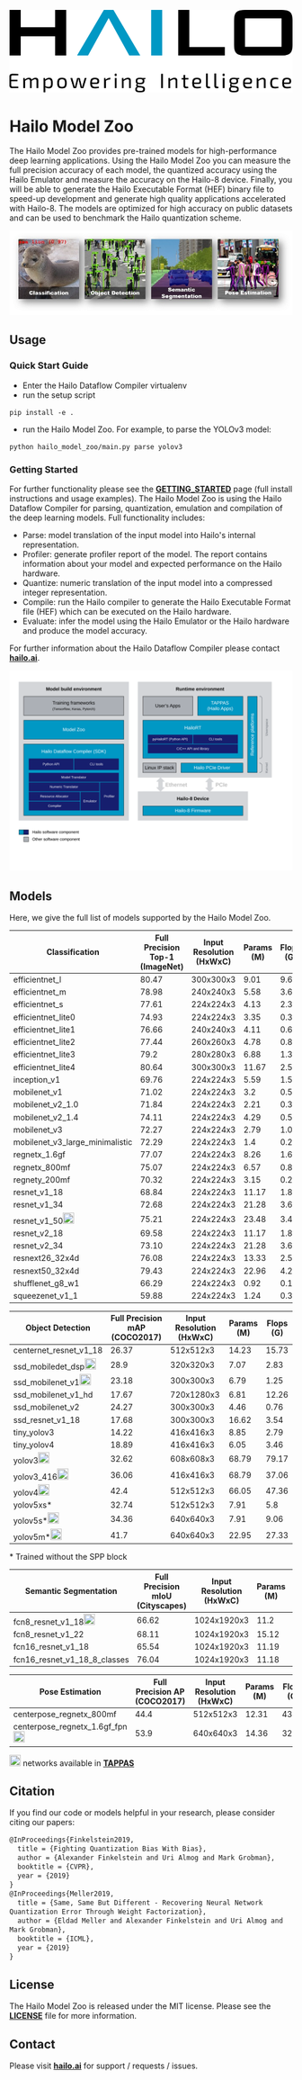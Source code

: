 ![Alt text](docs/images/logo.svg)

# Hailo Model Zoo #

The Hailo Model Zoo provides pre-trained models for high-performance deep learning applications. Using the Hailo Model Zoo you can measure the full precision accuracy of each model, the quantized accuracy using the Hailo Emulator and measure the accuracy on the Hailo-8 device. Finally, you will be able to generate the Hailo Executable Format (HEF) binary file to speed-up development and generate high quality applications accelerated with Hailo-8. The models are optimized for high accuracy on public datasets and can be used to benchmark the Hailo quantization scheme.

<p align="center">
  <img src="docs/images/tasks.jpg" />
</p>


## Usage

### Quick Start Guide
* Enter the Hailo Dataflow Compiler virtualenv
* run the setup script
```
pip install -e .
```
* run the Hailo Model Zoo. For example, to parse the YOLOv3 model:
```
python hailo_model_zoo/main.py parse yolov3
```

### Getting Started

For further functionality please see the [**GETTING_STARTED**](docs/GETTING_STARTED.md) page (full install instructions and usage examples). The Hailo Model Zoo is using the Hailo Dataflow Compiler for parsing, quantization, emulation and compilation of the deep learning models. Full functionality includes:
* Parse: model translation of the input model into Hailo's internal representation.
* Profiler: generate profiler report of the model. The report contains information about your model and expected performance on the Hailo hardware.
* Quantize: numeric translation of the input model into a compressed integer representation.
* Compile: run the Hailo compiler to generate the Hailo Executable Format file (HEF) which can be executed on the Hailo hardware.
* Evaluate: infer the model using the Hailo Emulator or the Hailo hardware and produce the model accuracy.

For further information about the Hailo Dataflow Compiler please contact [**hailo.ai**](http://hailo.ai).

<p align="center">
  <img src="docs/images/overview.svg" />
</p>


## Models

Here, we give the full list of models supported by the Hailo Model Zoo.

| Classification | Full Precision Top-1 (ImageNet) | Input Resolution (HxWxC) | Params (M) | Flops (G) |
| -------------- | ------------------------- | ------------------------ | ---------- | --------- |
| efficientnet_l | 80.47 | 300x300x3 | 9.01 | 9.68 |
| efficientnet_m | 78.98 | 240x240x3 |5.58 | 3.67 | 
| efficientnet_s | 77.61 | 224x224x3 | 4.13 | 2.36 |
| efficientnet_lite0 | 74.93 | 224x224x3 | 3.35 | 0.39 |
| efficientnet_lite1 | 76.66 | 240x240x3 | 4.11 | 0.60 |
| efficientnet_lite2 | 77.44 | 260x260x3 | 4.78 | 0.86 |
| efficientnet_lite3 | 79.2  | 280x280x3 | 6.88 | 1.39 |
| efficientnet_lite4 | 80.64 | 300x300x3 | 11.67 | 2.56 |
| inception_v1 | 69.76 | 224x224x3 | 5.59 | 1.5 |
| mobilenet_v1 | 71.02 | 224x224x3 | 3.2 | 0.57 |
| mobilenet_v2_1.0 | 71.84 | 224x224x3 | 2.21 | 0.31 |
| mobilenet_v2_1.4 | 74.11 | 224x224x3 | 4.29 | 0.59 |
| mobilenet_v3 | 72.27 | 224x224x3 | 2.79 | 1.0 |
| mobilenet_v3_large_minimalistic | 72.29 | 224x224x3 | 1.4 | 0.21 |
| regnetx_1.6gf | 77.07 | 224x224x3 | 8.26 | 1.61 |
| regnetx_800mf | 75.07 | 224x224x3 | 6.57 | 0.80 |
| regnety_200mf | 70.32 | 224x224x3 | 3.15 | 0.2 |
| resnet_v1_18 | 68.84 | 224x224x3 | 11.17 | 1.82 |
| resnet_v1_34 | 72.68 | 224x224x3 | 21.28 | 3.67 |
| resnet_v1_50<img src="https://github.githubassets.com/images/icons/emoji/unicode/1f4bb.png?v8" width="20" height="20"/> | 75.21 | 224x224x3 | 23.48 | 3.49 |
| resnet_v2_18 | 69.58 | 224x224x3 | 11.17 | 1.82 |
| resnet_v2_34 | 73.10 | 224x224x3 | 21.28 | 3.67 |
| resnext26_32x4d | 76.08 | 224x224x3 | 13.33 | 2.51 |
| resnext50_32x4d | 79.43 | 224x224x3 | 22.96 | 4.29 |
| shufflenet_g8_w1 | 66.29 | 224x224x3 | 0.92 | 0.18 |
| squeezenet_v1_1 | 59.88 | 224x224x3 | 1.24 | 0.39 |
  
| Object Detection | Full Precision mAP (COCO2017) | Input Resolution (HxWxC) | Params (M) | Flops (G) |
| -------------- | ------------------------- | ------------------------ | ---------- | --------- |
| centernet_resnet_v1_18 | 26.37 | 512x512x3 | 14.23 | 	15.73	 |
| ssd_mobiledet_dsp<img src="https://github.githubassets.com/images/icons/emoji/unicode/1f4bb.png?v8" width="20" height="20"/> | 28.9 | 320x320x3 | 	7.07 | 2.83 |
| ssd_mobilenet_v1<img src="https://github.githubassets.com/images/icons/emoji/unicode/1f4bb.png?v8" width="20" height="20"/> | 23.18 | 300x300x3 | 	6.79 | 1.25 |
| ssd_mobilenet_v1_hd | 17.67 | 720x1280x3 | 6.81 | 	12.26	 |
| ssd_mobilenet_v2 | 24.27 | 300x300x3 | 4.46 | 0.76 |
| ssd_resnet_v1_18 | 17.68 | 300x300x3 | 16.62 | 	3.54 |
| tiny_yolov3 | 14.22 | 416x416x3 | 8.85 | 	2.79 |
| tiny_yolov4 | 18.89 | 416x416x3 | 6.05 | 3.46 |
| yolov3<img src="https://github.githubassets.com/images/icons/emoji/unicode/1f4bb.png?v8" width="20" height="20"/> | 32.62 | 608x608x3 | 68.79 | 79.17	 |
| yolov3_416<img src="https://github.githubassets.com/images/icons/emoji/unicode/1f4bb.png?v8" width="20" height="20"/> | 36.06 | 416x416x3 | 68.79 | 37.06	 |
| yolov4<img src="https://github.githubassets.com/images/icons/emoji/unicode/1f4bb.png?v8" width="20" height="20"/> | 42.4 | 512x512x3 | 66.05 | 	47.36 |
| yolov5xs* | 32.74 | 512x512x3 | 7.91 | 	5.8 |
| yolov5s*<img src="https://github.githubassets.com/images/icons/emoji/unicode/1f4bb.png?v8" width="20" height="20"/> | 34.36 | 640x640x3 | 7.91 | 	9.06 |
| yolov5m*<img src="https://github.githubassets.com/images/icons/emoji/unicode/1f4bb.png?v8" width="20" height="20"/> | 41.7 | 640x640x3 | 22.95 | 	27.33 |
  
\* Trained without the SPP block  
      
| Semantic Segmentation | Full Precision mIoU (Cityscapes) | Input Resolution (HxWxC) | Params (M) | Flops (G) | Output Stride |
| -------------- | ------------------------- | ------------------------ | ---------- | --------- | ------------ |
| fcn8_resnet_v1_18<img src="https://github.githubassets.com/images/icons/emoji/unicode/1f4bb.png?v8" width="20" height="20"/> | 66.62 | 1024x1920x3 | 11.2 | 	71.51	 | 32 |
| fcn8_resnet_v1_22 | 68.11 | 1024x1920x3 | 15.12 | 150.04 | 16 |
| fcn16_resnet_v1_18 | 	65.54 | 1024x1920x3 | 		11.19 | 71.26	 | 32 |
| fcn16_resnet_v1_18_8_classes | 76.04 | 1024x1920x3 | 	11.18 | 	71.19 | 32 |
  
| Pose Estimation | Full Precision AP (COCO2017) | Input Resolution (HxWxC) | Params (M) | Flops (G) |
| -------------- | ------------------------- | ------------------------ | ---------- | --------- |
| centerpose_regnetx_800mf | 44.4 | 512x512x3 | 12.31 | 	43.06	 |
| centerpose_regnetx_1.6gf_fpn<img src="https://github.githubassets.com/images/icons/emoji/unicode/1f4bb.png?v8" width="20" height="20"/> | 53.9 | 640x640x3 | 14.36 | 32.71 |
  
<img src="https://github.githubassets.com/images/icons/emoji/unicode/1f4bb.png?v8" width="20" height="20"/> networks available in [**TAPPAS**](https://hailo.ai/developer-zone/tappas-apps-toolkit/)  

## Citation

If you find our code or models helpful in your research, please consider citing our papers:

```
@InProceedings{Finkelstein2019,
  title = {Fighting Quantization Bias With Bias},
  author = {Alexander Finkelstein and Uri Almog and Mark Grobman},
  booktitle = {CVPR},
  year = {2019}
}
@InProceedings{Meller2019,
  title = {Same, Same But Different - Recovering Neural Network Quantization Error Through Weight Factorization},
  author = {Eldad Meller and Alexander Finkelstein and Uri Almog and Mark Grobman},
  booktitle = {ICML},
  year = {2019}
}
```

## License

The Hailo Model Zoo is released under the MIT license. Please see the [**LICENSE**](./LICENSE) file for more information.

## Contact

Please visit [**hailo.ai**](https://hailo.ai/) for support / requests / issues.